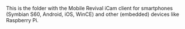 This is the folder with the Mobile Revival iCam client for smartphones (Symbian S60, Android, iOS, WinCE) and other (embedded) devices like Raspberry Pi.
